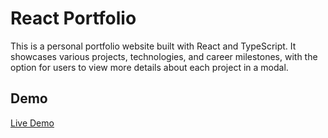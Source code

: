 # React Portfolio

This is a personal portfolio website built with React and TypeScript. It showcases various projects, technologies, and career milestones, with the option for users to view more details about each project in a modal.

## Demo

[Live Demo](https://konraddrozdyk.github.io/react-portfolio/)
